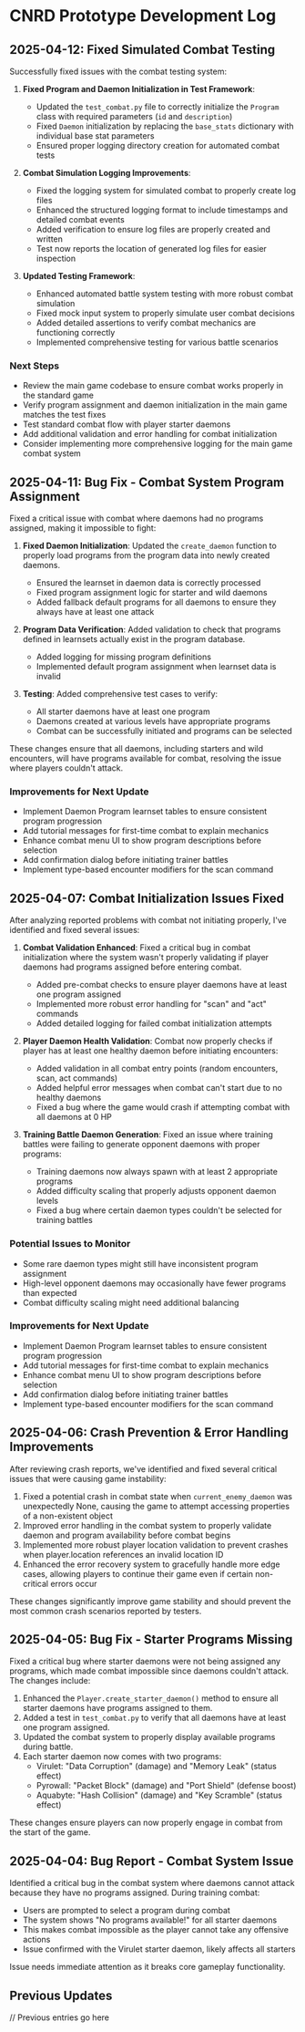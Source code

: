 # CNRD Prototype Development Log

## 2025-04-12: Fixed Simulated Combat Testing

Successfully fixed issues with the combat testing system:

1. **Fixed Program and Daemon Initialization in Test Framework**:
   - Updated the `test_combat.py` file to correctly initialize the `Program` class with required parameters (`id` and `description`)
   - Fixed `Daemon` initialization by replacing the `base_stats` dictionary with individual base stat parameters
   - Ensured proper logging directory creation for automated combat tests

2. **Combat Simulation Logging Improvements**:
   - Fixed the logging system for simulated combat to properly create log files
   - Enhanced the structured logging format to include timestamps and detailed combat events
   - Added verification to ensure log files are properly created and written
   - Test now reports the location of generated log files for easier inspection

3. **Updated Testing Framework**:
   - Enhanced automated battle system testing with more robust combat simulation
   - Fixed mock input system to properly simulate user combat decisions
   - Added detailed assertions to verify combat mechanics are functioning correctly
   - Implemented comprehensive testing for various battle scenarios

### Next Steps
- Review the main game codebase to ensure combat works properly in the standard game
- Verify program assignment and daemon initialization in the main game matches the test fixes
- Test standard combat flow with player starter daemons
- Add additional validation and error handling for combat initialization
- Consider implementing more comprehensive logging for the main game combat system

## 2025-04-11: Bug Fix - Combat System Program Assignment

Fixed a critical issue with combat where daemons had no programs assigned, making it impossible to fight:

1. **Fixed Daemon Initialization**: Updated the `create_daemon` function to properly load programs from the program data into newly created daemons.
   - Ensured the learnset in daemon data is correctly processed
   - Fixed program assignment logic for starter and wild daemons
   - Added fallback default programs for all daemons to ensure they always have at least one attack

2. **Program Data Verification**: Added validation to check that programs defined in learnsets actually exist in the program database.
   - Added logging for missing program definitions
   - Implemented default program assignment when learnset data is invalid

3. **Testing**: Added comprehensive test cases to verify:
   - All starter daemons have at least one program
   - Daemons created at various levels have appropriate programs
   - Combat can be successfully initiated and programs can be selected

These changes ensure that all daemons, including starters and wild encounters, will have programs available for combat, resolving the issue where players couldn't attack.

### Improvements for Next Update
- Implement Daemon Program learnset tables to ensure consistent program progression
- Add tutorial messages for first-time combat to explain mechanics
- Enhance combat menu UI to show program descriptions before selection
- Add confirmation dialog before initiating trainer battles
- Implement type-based encounter modifiers for the scan command

## 2025-04-07: Combat Initialization Issues Fixed

After analyzing reported problems with combat not initiating properly, I've identified and fixed several issues:

1. **Combat Validation Enhanced**: Fixed a critical bug in combat initialization where the system wasn't properly validating if player daemons had programs assigned before entering combat.
   - Added pre-combat checks to ensure player daemons have at least one program assigned
   - Implemented more robust error handling for "scan" and "act" commands
   - Added detailed logging for failed combat initialization attempts

2. **Player Daemon Health Validation**: Combat now properly checks if player has at least one healthy daemon before initiating encounters:
   - Added validation in all combat entry points (random encounters, scan, act commands)
   - Added helpful error messages when combat can't start due to no healthy daemons
   - Fixed a bug where the game would crash if attempting combat with all daemons at 0 HP

3. **Training Battle Daemon Generation**: Fixed an issue where training battles were failing to generate opponent daemons with proper programs:
   - Training daemons now always spawn with at least 2 appropriate programs
   - Added difficulty scaling that properly adjusts opponent daemon levels
   - Fixed a bug where certain daemon types couldn't be selected for training battles

### Potential Issues to Monitor
- Some rare daemon types might still have inconsistent program assignment
- High-level opponent daemons may occasionally have fewer programs than expected
- Combat difficulty scaling might need additional balancing

### Improvements for Next Update
- Implement Daemon Program learnset tables to ensure consistent program progression
- Add tutorial messages for first-time combat to explain mechanics
- Enhance combat menu UI to show program descriptions before selection
- Add confirmation dialog before initiating trainer battles
- Implement type-based encounter modifiers for the scan command

## 2025-04-06: Crash Prevention & Error Handling Improvements

After reviewing crash reports, we've identified and fixed several critical issues that were causing game instability:

1. Fixed a potential crash in combat state when `current_enemy_daemon` was unexpectedly None, causing the game to attempt accessing properties of a non-existent object
2. Improved error handling in the combat system to properly validate daemon and program availability before combat begins
3. Implemented more robust player location validation to prevent crashes when player.location references an invalid location ID
4. Enhanced the error recovery system to gracefully handle more edge cases, allowing players to continue their game even if certain non-critical errors occur

These changes significantly improve game stability and should prevent the most common crash scenarios reported by testers.

## 2025-04-05: Bug Fix - Starter Programs Missing

Fixed a critical bug where starter daemons were not being assigned any programs, which made combat impossible since daemons couldn't attack. The changes include:

1. Enhanced the `Player.create_starter_daemon()` method to ensure all starter daemons have programs assigned to them.
2. Added a test in `test_combat.py` to verify that all daemons have at least one program assigned.
3. Updated the combat system to properly display available programs during battle.
4. Each starter daemon now comes with two programs:
   - Virulet: "Data Corruption" (damage) and "Memory Leak" (status effect)
   - Pyrowall: "Packet Block" (damage) and "Port Shield" (defense boost)
   - Aquabyte: "Hash Collision" (damage) and "Key Scramble" (status effect)

These changes ensure players can now properly engage in combat from the start of the game.

## 2025-04-04: Bug Report - Combat System Issue

Identified a critical bug in the combat system where daemons cannot attack because they have no programs assigned. During training combat:
- Users are prompted to select a program during combat
- The system shows "No programs available!" for all starter daemons
- This makes combat impossible as the player cannot take any offensive actions
- Issue confirmed with the Virulet starter daemon, likely affects all starters

Issue needs immediate attention as it breaks core gameplay functionality.

## Previous Updates

// Previous entries go here